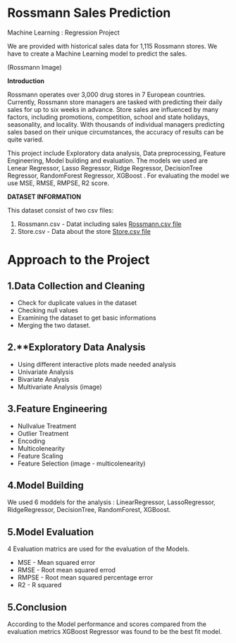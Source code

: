 # Rossmann Sales Prediction
Machine Learning : Regression Project

We are provided with historical sales data for 1,115 Rossmann stores. We have to create a Machine Learning model to predict the sales.

(Rossmann Image)

**Introduction**

Rossmann operates over 3,000 drug stores in 7 European countries. Currently, Rossmann store managers are tasked with predicting their daily sales for up to six weeks in advance. Store sales are influenced by many factors, including promotions, competition, school and state holidays, seasonality, and locality. With thousands of individual managers predicting sales based on their unique circumstances, the accuracy of results can be quite varied.

This project include Exploratory data analysis, Data preprocessing, Feature Engineering, Model building and evaluation. The models we used are Lenear Regressor, Lasso Regressor, Ridge Regressor, DecisionTree Regressor, RandomForest Regressor, XGBoost . For evaluating the model we use MSE, RMSE, RMPSE, R2 score.

**DATASET INFORMATION**

This dataset consist of two csv files:
1. Rossmann.csv - Datat including sales [Rossmann.csv file](https://drive.google.com/file/d/1oOjFOVVZXZFyrHNwONTZIWfqZpqfryR0/view?usp=drive_link)
2. Store.csv  - Data about the store [Store.csv file](https://drive.google.com/file/d/1B4_0Xo7gahc0VjODzoKC6F_amz_KRcXk/view?usp=drive_link)


# Approach to the Project

## 1.**Data Collection and Cleaning**
* Check for duplicate values in the dataset
* Checking null values
* Examining the dataset to get basic informations
* Merging the two dataset.

## 2.**Exploratory Data Analysis
* Using different interactive plots made needed analysis
* Univariate Analysis
* Bivariate Analysis
* Multivariate Analysis
  (image)

## 3.**Feature Engineering**
* Nullvalue Treatment
* Outlier Treatment
* Encoding
* Multicolenearity
* Feature Scaling
* Feature Selection
  (image - multicolenearity)

## 4.**Model Building**

We used 6 moddels for the analysis : LinearRegressor, LassoRegressor, RidgeRegressor, DecisionTree, RandomForest, XGBoost.

## 5.**Model Evaluation**
4 Evaluation matrics are used for the evaluation of the Models.
* MSE - Mean squared error
* RMSE - Root mean squared errod
* RMPSE - Root mean squared percentage error
* R2 - R squared

## 5.**Conclusion**
According to the Model performance and scores compared from the evaluation metrics XGBoost Regressor was found to be the best fit model.

